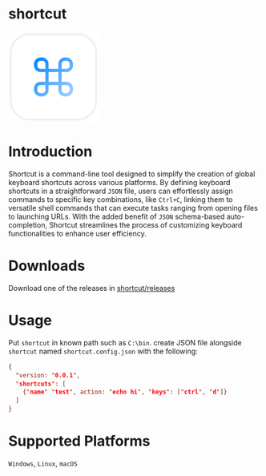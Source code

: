 # shortcut

<img src="https://github.com/thewh1teagle/shortcut/blob/main/design/logo.png?raw=true" width=180 >

# Introduction

Shortcut is a command-line tool designed to simplify the creation of global keyboard shortcuts across various platforms. By defining keyboard shortcuts in a straightforward `JSON` file, users can effortlessly assign commands to specific key combinations, like `Ctrl+C`, linking them to versatile shell commands that can execute tasks ranging from opening files to launching URLs. With the added benefit of `JSON` schema-based auto-completion, Shortcut streamlines the process of customizing keyboard functionalities to enhance user efficiency.

# Downloads

Download one of the releases in [shortcut/releases](https://github.com/thewh1teagle/shortcuts)

# Usage

Put `shortcut` in known path such as `C:\bin`.
create JSON file alongside `shortcut` named `shortcut.config.json` with the following:
```json
{
  "version: "0.0.1",
  "shortcuts": [
    {"name" "test", action: "echo hi", "keys": ["ctrl", "d"]}
  ]
}
```


# Supported Platforms

`Windows`, `Linux`, `macOS`
